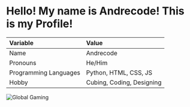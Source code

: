 # Hello! My name is Andrecode! This is my Profile!
|Variable|Value|
|:---|:---|
|Name|Andrecode|
|Pronouns|He/Him|
|Programming Languages|Python, HTML, CSS, JS|
|Hobby|Cubing, Coding, Designing|

![Global Gaming](assets/GG-2023.png)

